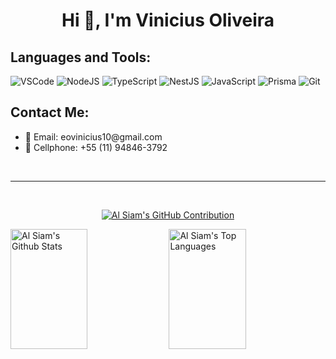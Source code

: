 <h1 align="center">Hi 👋, I'm Vinicius Oliveira</h1>

## Languages and Tools:

![VSCode](https://img.shields.io/badge/Visual_Studio-0078d7?style=for-the-badge&logo=visual%20studio&logoColor=white)
![NodeJS](https://img.shields.io/badge/Node.js-339933?style=for-the-badge&logo=nodedotjs&logoColor=white)
![TypeScript](https://img.shields.io/badge/TypeScript-007ACC?style=for-the-badge&logo=typescript&logoColor=white)
![NestJS](https://img.shields.io/badge/NestJS-E0234E?style=for-the-badge&logo=nestjs&logoColor=white)
![JavaScript](https://img.shields.io/badge/JavaScript-F7DF1E?style=for-the-badge&logo=javascript&logoColor=black)
![Prisma](https://img.shields.io/badge/Prisma-3982CE?style=for-the-badge&logo=Prisma&logoColor=white)
![Git](https://img.shields.io/badge/Git-F05032?style=for-the-badge&logo=git&logoColor=white)

## Contact Me:

<ul>
    <li> 📨 Email: eovinicius10@gmail.com </li>
    <li> 📳 Cellphone: +55 (11) 94846-3792 </li>
</ul>

<br/>
<hr/>
<br/>



<p align="center">
  <a href="https://github.com/eovinicius">
    <img src="https://github-profile-summary-cards.vercel.app/api/cards/profile-details?username=eovinicius&theme=radical" alt="Al Siam's GitHub Contribution"/>
  </a>
</p>

<a> 
    <a href="https://github.com/eovinicius"><img alt="Al Siam's Github Stats" src="https://denvercoder1-github-readme-stats.vercel.app/api?username=eovinicius&show_icons=true&count_private=true&theme=react&border_color=7F3FBF&bg_color=0D1117&title_color=F85D7F&icon_color=F8D866" height="192px" width="49.5%"/></a>
  <a href="https://github.com/eovinicius"><img alt="Al Siam's Top Languages" src="https://denvercoder1-github-readme-stats.vercel.app/api/top-langs/?username=eovinicius&langs_count=8&layout=compact&theme=react&border_color=7F3FBF&bg_color=0D1117&title_color=F85D7F&icon_color=F8D866" height="192px" width="49.5%"/></a>
  <br/>
</a>

